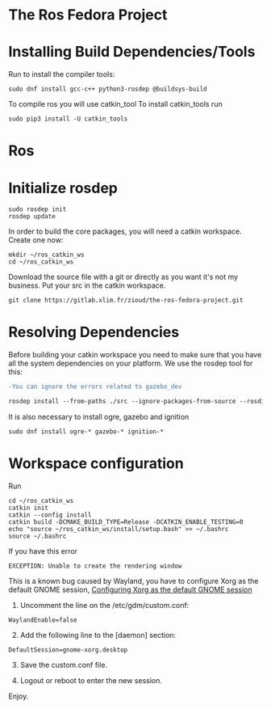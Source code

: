 # The Ros Fedora Project
# Installing Build Dependencies/Tools 
Run to install the compiler tools: 
```
sudo dnf install gcc-c++ python3-rosdep @buildsys-build
```
To compile ros you will use catkin_tool
To install catkin_tools run
```
sudo pip3 install -U catkin_tools
```
# Ros
# Initialize rosdep
```
sudo rosdep init
rosdep update
```

In order to build the core packages, you will need a catkin workspace. Create one now:
```
mkdir ~/ros_catkin_ws
cd ~/ros_catkin_ws
```

Download the source file with a git or directly as you want it's not my business.
Put your src in the catkin workspace.

```
git clone https://gitlab.xlim.fr/zioud/the-ros-fedora-project.git
```

# Resolving Dependencies

Before building your catkin workspace you need to make sure that you have all the system dependencies on your platform. We use the rosdep tool for this:
```diff
-You can ignore the errors related to gazebo_dev

rosdep install --from-paths ./src --ignore-packages-from-source --rosdistro noetic -y -r
```


It is also necessary to install ogre, gazebo and ignition

```
sudo dnf install ogre-* gazebo-* ignition-*
```
# Workspace configuration

Run

```
cd ~/ros_catkin_ws
catkin init
catkin --config install
catkin build -DCMAKE_BUILD_TYPE=Release -DCATKIN_ENABLE_TESTING=0
echo "source ~/ros_catkin_ws/install/setup.bash" >> ~/.bashrc
source ~/.bashrc
```

If you have this error
```
EXCEPTION: Unable to create the rendering window
```
This is a known bug caused by Wayland, you have to configure Xorg as the default GNOME session,
[Configuring Xorg as the default GNOME session](https://docs.fedoraproject.org/en-US/quick-docs/configuring-xorg-as-default-gnome-session/)

1. Uncomment the line on the  /etc/gdm/custom.conf:
```
WaylandEnable=false
```
2. Add the following line to the [daemon] section:
```
DefaultSession=gnome-xorg.desktop
```
3. Save the custom.conf file.

4. Logout or reboot to enter the new session.

Enjoy.


